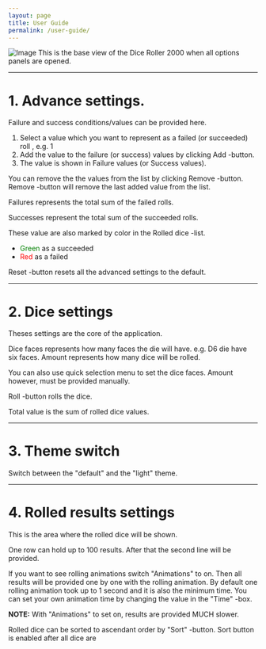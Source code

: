 ```yaml
---
layout: page
title: User Guide
permalink: /user-guide/
---
```

![Image](../assets/guide.png "guide")
This is the base view of the Dice Roller 2000 when all options panels are opened. 

---

# 1. Advance settings.
Failure and success conditions/values can be provided here.

1. Select a value which you want to represent as a failed (or succeeded) roll , e.g. 1
2. Add the value to the failure (or success) values by clicking Add -button.
3. The value is shown in Failure values (or Success values).

You can remove the the values from the list by clicking Remove -button.
Remove -button will remove the last added value from the list.

Failures represents the total sum of the failed rolls.

Successes represent the total sum of the succeeded rolls.

These value are also marked by color in the Rolled dice -list.
- <span style="color:green">Green </span> as a succeeded
- <span style="color:red">Red </span> as a failed

Reset -button resets all the advanced settings to the default.

---

# 2. Dice settings

Theses settings are the core of the application.

Dice faces represents how many faces the die will have. e.g. D6 die have six faces.
Amount represents how many dice will be rolled. 

You can also use quick selection menu to set the dice faces. Amount however, must be provided manually.

Roll -button rolls the dice.

Total value is the sum of rolled dice values.

---

# 3. Theme switch

Switch between the "default" and the "light" theme.

---

# 4. Rolled results settings

This is the area where the rolled dice will be shown. 

One row can hold up to 100 results. After that the second line will be provided.

If you want to see rolling animations switch "Animations" to on. 
Then all results will be provided one by one with the rolling animation. By default one rolling animation took up to 1 second and it is also the minimum time.
You can set your own animation time by changing the value in the "Time" -box.

**NOTE:** With "Animations" to set on, results are provided MUCH slower.

Rolled dice can be sorted to ascendant order by "Sort" -button.
Sort button is enabled after all dice are

